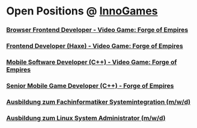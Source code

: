 # Open Positions @ [InnoGames](https://www.innogames.com/career/detail/job?s=github_jobs_repo)

### [Browser Frontend Developer - Video Game: Forge of Empires](browser-frontend-developer-video-game-forge-of-empires.md)
### [Frontend Developer \(Haxe\) - Video Game: Forge of Empires](frontend-developer-haxe-video-game-forge-of-empires.md)
### [Mobile Software Developer \(C++\) - Video Game: Forge of Empires](mobile-software-developer-c++-video-game-forge-of-empires.md)
### [Senior Mobile Game Developer \(C++\) - Forge of Empires](senior-mobile-game-developer-c++-forge-of-empires.md)
### [Ausbildung zum Fachinformatiker Systemintegration \(m/w/d\)](ausbildung-zum-fachinformatiker-systemintegration-m-w-d.md)
### [Ausbildung zum Linux System Administrator \(m/w/d\)](ausbildung-zum-linux-system-administrator-m-w-d.md)
